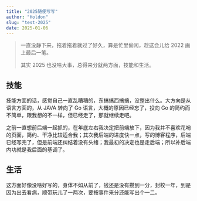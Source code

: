 ```yaml
---
title: "2025随便写写"
author: "Holdon"
slug: "test-2025"
date: 2025-01-06
---
```


> 一直没静下来，拖着拖着就过了好久，算是忙里偷闲，趁这会儿给 2022 画上最后一笔。
>
> 其实 2025 也没啥大事，总得来分就两方面，技能和生活。

## 技能

技能方面的话，感觉自己一直乱糟糟的，东搞搞西搞搞，没整出什么。大方向是从语言方面的，从 JAVA 转向了 Go 语言，大概的原因已经忘了，投向 Go 的简约而不简单，跟我想的不一样，但已经走了，那就继续走吧。

之前一直想前后端一起抓的，在年底左右我决定把前端放下，因为我并不喜欢花哨的页面，简约、干净比较适合我；其次我后端的进度快一点，写的博客程序，后端已经写完了，但是前端还纠结着没有头绪；我最初的决定也是走后端；所以补后端内功就是我后面的基调了。

## 生活

这方面好像没啥好写的，身体不如从前了，钱还是没有攒到一分，封校一年，到是因为出去看病，顺带玩儿了一两次，要按事件来分还能写出个一二。

